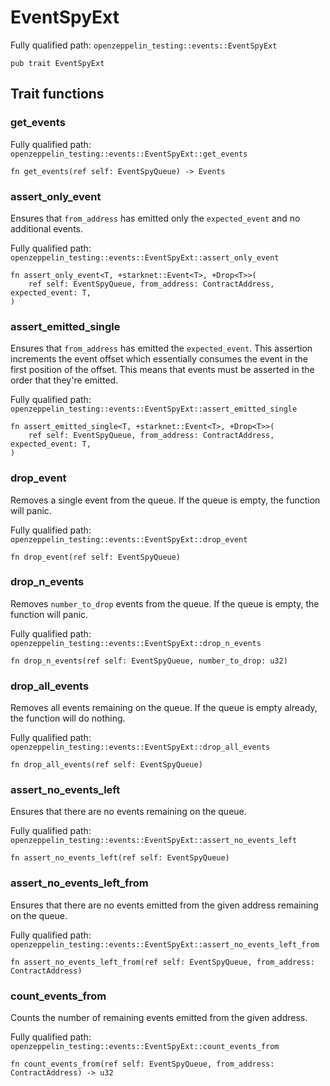 # EventSpyExt

Fully qualified path: `openzeppelin_testing::events::EventSpyExt`

<pre><code class="language-rust">pub trait EventSpyExt</code></pre>

## Trait functions

### get_events

Fully qualified path: `openzeppelin_testing::events::EventSpyExt::get_events`

<pre><code class="language-rust">fn get_events(ref self: EventSpyQueue) -&gt; Events</code></pre>


### assert_only_event

Ensures that `from_address` has emitted only the `expected_event` and no additional events.

Fully qualified path: `openzeppelin_testing::events::EventSpyExt::assert_only_event`

<pre><code class="language-rust">fn assert_only_event&lt;T, +starknet::Event&lt;T&gt;, +Drop&lt;T&gt;&gt;(
    ref self: EventSpyQueue, from_address: ContractAddress, expected_event: T,
)</code></pre>


### assert_emitted_single

Ensures that `from_address` has emitted the `expected_event`. This assertion increments the event offset which essentially consumes the event in the first position of the offset. This means that events must be asserted in the order that they're emitted.

Fully qualified path: `openzeppelin_testing::events::EventSpyExt::assert_emitted_single`

<pre><code class="language-rust">fn assert_emitted_single&lt;T, +starknet::Event&lt;T&gt;, +Drop&lt;T&gt;&gt;(
    ref self: EventSpyQueue, from_address: ContractAddress, expected_event: T,
)</code></pre>


### drop_event

Removes a single event from the queue. If the queue is empty, the function will panic.

Fully qualified path: `openzeppelin_testing::events::EventSpyExt::drop_event`

<pre><code class="language-rust">fn drop_event(ref self: EventSpyQueue)</code></pre>


### drop_n_events

Removes `number_to_drop` events from the queue. If the queue is empty, the function will panic.

Fully qualified path: `openzeppelin_testing::events::EventSpyExt::drop_n_events`

<pre><code class="language-rust">fn drop_n_events(ref self: EventSpyQueue, number_to_drop: u32)</code></pre>


### drop_all_events

Removes all events remaining on the queue. If the queue is empty already, the function will do nothing.

Fully qualified path: `openzeppelin_testing::events::EventSpyExt::drop_all_events`

<pre><code class="language-rust">fn drop_all_events(ref self: EventSpyQueue)</code></pre>


### assert_no_events_left

Ensures that there are no events remaining on the queue.

Fully qualified path: `openzeppelin_testing::events::EventSpyExt::assert_no_events_left`

<pre><code class="language-rust">fn assert_no_events_left(ref self: EventSpyQueue)</code></pre>


### assert_no_events_left_from

Ensures that there are no events emitted from the given address remaining on the queue.

Fully qualified path: `openzeppelin_testing::events::EventSpyExt::assert_no_events_left_from`

<pre><code class="language-rust">fn assert_no_events_left_from(ref self: EventSpyQueue, from_address: ContractAddress)</code></pre>


### count_events_from

Counts the number of remaining events emitted from the given address.

Fully qualified path: `openzeppelin_testing::events::EventSpyExt::count_events_from`

<pre><code class="language-rust">fn count_events_from(ref self: EventSpyQueue, from_address: ContractAddress) -&gt; u32</code></pre>


